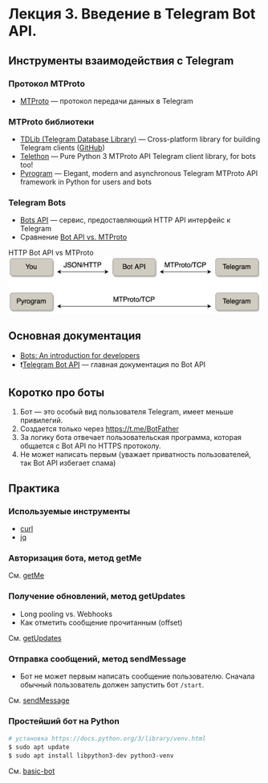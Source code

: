# Лекция 3. Введение в Telegram Bot API.

## Инструменты взаимодействия с Telegram

### Протокол MTProto

- [MTProto](https://core.telegram.org/mtproto) — протокол передачи данных в Telegram

### MTProto библиотеки
- [TDLib (Telegram Database Library)](https://core.telegram.org/tdlib) — Cross-platform library for building Telegram clients ([GitHub](https://github.com/tdlib/td))
- [Telethon](https://docs.telethon.dev) — Pure Python 3 MTProto API Telegram client library, for bots too!
- [Pyrogram](https://docs.pyrogram.org) — Elegant, modern and asynchronous Telegram MTProto API framework in Python for users and bots

### Telegram Bots
- [Bots API](https://core.telegram.org/bots) — сервис, предоставляющий HTTP API интерфейс к Telegram
- Сравнение [Bot API vs. MTProto](https://docs.telethon.dev/en/stable/concepts/botapi-vs-mtproto.html)

HTTP Bot API vs MTProto
![HTTP Bot API vs MTProto](mtproto-vs-bot-api.png)

## Основная документация

- [Bots: An introduction for developers](https://core.telegram.org/bots)
- ❗[Telegram Bot API](https://core.telegram.org/bots/api) — главная документация по Bot API

## Коротко про боты
1. Бот — это особый вид пользователя Telegram, имеет меньше привилегий.
1. Создается только через https://t.me/BotFather
1. За логику бота отвечает пользовательская программа, которая общается с Bot API по HTTPS протоколу.
1. Не может написать первым (уважает приватность пользователей, так Bot API избегает спама)

## Практика

### Используемые инструменты

- [curl](https://curl.se)
- [jq](https://jqlang.org)

### Авторизация бота, метод getMe

См. [getMe](./01-get-me.sh)

### Получение обновлений, метод getUpdates

- Long pooling vs. Webhooks
- Как отметить сообщение прочитанным (offset)

См. [getUpdates](./02-get-updates.sh)

### Отправка сообщений, метод sendMessage

- Бот не может первым написать сообщение пользователю. Сначала обычный пользователь должен запустить бот `/start`.

См. [sendMessage](./03-send-message.sh)

### Простейший бот на Python

```bash
# установка https://docs.python.org/3/library/venv.html
$ sudo apt update
$ sudo apt install libpython3-dev python3-venv
```

См. [basic-bot](./04-basic-bot)
